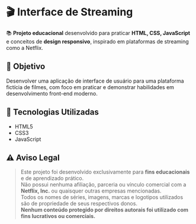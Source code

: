 # 🎬 Interface de Streaming 

📚 **Projeto educacional** desenvolvido para praticar **HTML, CSS, JavaScript** e conceitos de **design responsivo**, inspirado em plataformas de streaming como a Netflix.


## 🎯 Objetivo

Desenvolver uma aplicação de interface de usuário para uma plataforma fictícia de filmes, com foco em praticar e demonstrar habilidades em desenvolvimento front-end moderno.


## 🧪 Tecnologias Utilizadas

- HTML5
- CSS3
- JavaScript 


## ⚠️ Aviso Legal

> Este projeto foi desenvolvido exclusivamente para **fins educacionais** e de aprendizado prático.  
> Não possui nenhuma afiliação, parceria ou vínculo comercial com a **Netflix, Inc.** ou quaisquer outras empresas mencionadas.  
> Todos os nomes de séries, imagens, marcas e logotipos utilizados são de propriedade de seus respectivos donos.  
> **Nenhum conteúdo protegido por direitos autorais foi utilizado com fins lucrativos ou comerciais.**
